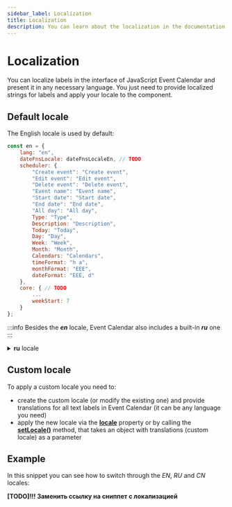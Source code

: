 ```yaml
---
sidebar_label: Localization
title: Localization
description: You can learn about the localization in the documentation of the DHTMLX JavaScript Event Calendar library. Browse developer guides and API reference, try out code examples and live demos, and download a free 30-day evaluation version of DHTMLX Event Calendar.
---
```


# Localization

You can localize labels in the interface of JavaScript Event Calendar and present it in any necessary language. You just need to provide localized strings for labels and apply your locale to the component.

## Default locale

The English locale is used by default:

~~~jsx {}
const en = {
	lang: "en",
    dateFnsLocale: dateFnsLocaleEn, // TODO
    scheduler: {
        "Create event": "Create event",
        "Edit event": "Edit event",
        "Delete event": "Delete event",
        "Event name": "Event name",
        "Start date": "Start date",
        "End date": "End date",
        "All day": "All day",
        Type: "Type",
        Description: "Description",
        Today: "Today",
        Day: "Day",
        Week: "Week",
        Month: "Month",
        Calendars: "Calendars",
        timeFormat: "h a",
        monthFormat: "EEE",
        dateFormat: "EEE, d"
    },
    core: { // TODO
		...
		weekStart: 7
	}
};
~~~

:::info
Besides the ***en*** locale, Event Calendar also includes a built-in ***ru*** one
:::

<details>
<summary><b>ru</b> locale</summary>

~~~jsx
const ru = {
	lang: "en",
    dateFnsLocale: dateFnsLocaleEn, // TODO
    scheduler: {
        "Create event": "Создать событие",
        "Edit event": "Редактировать событие",
        "Delete event": "Удалить событие",
        "Event name": "Название события",
        "Start date": "Дата начала",
        "End date": "Дата конца",
        "All day": "Весь день",
        Type: "Тип",
        Description: "Описание",
        Today: "Сегодня",
        Day: "День",
        Week: "Неделя",
        Month: "Месяц",
        Calendars: "Календари",
        timeFormat: "h a",
        monthFormat: "EEE",
        dateFormat: "EEE, d"
    },
    core: { // TODO
		...
		weekStart: 7
	}
};
~~~
</details>

## Custom locale

To apply a custom locale you need to:

- create the custom locale (or modify the existing one) and provide translations for all text labels in Event Calendar (it can be any language you need)
- apply the new locale via the [**locale**](api/config/event_calendar_locale_config.md) property or by calling the [**setLocale()**](api/methods/event_calendar_setlocale_method.md) method, that takes an object with translations (custom locale) as a parameter

## Example

In this snippet you can see how to switch through the *EN*, *RU* and *CN* locales:

**[TODO]!!! Заменить ссылку на сниппет с локализацией**
<iframe src="" frameborder="0" class="snippet_iframe" width="100%" height="600"></iframe>
